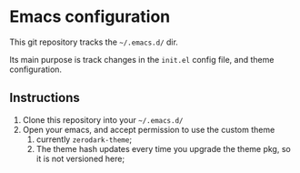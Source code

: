 # Emacs configuration #

This git repository tracks the `~/.emacs.d/` dir.

Its main purpose is track changes in the `init.el` config file, and theme configuration.

## Instructions ##

1. Clone this repository into your `~/.emacs.d/`
1. Open your emacs, and accept permission to use the custom theme
    1. currently `zerodark-theme`;
    1. The theme hash updates every time you upgrade the theme pkg, so it is not versioned here;
